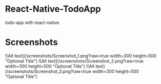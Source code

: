 # React-Native-TodoApp
todo-app with react-native.
# Screenshots
![Alt text](/screenshots/Screenshot_1.png?raw=true  width=300 height=500 "Optional Title")
![Alt text](/screenshots/Screenshot_2.png?raw=true  width=300 height=500 "Optional Title")
![Alt text](/screenshots/Screenshot_3.png?raw=true  width=300 height=500 "Optional Title")
